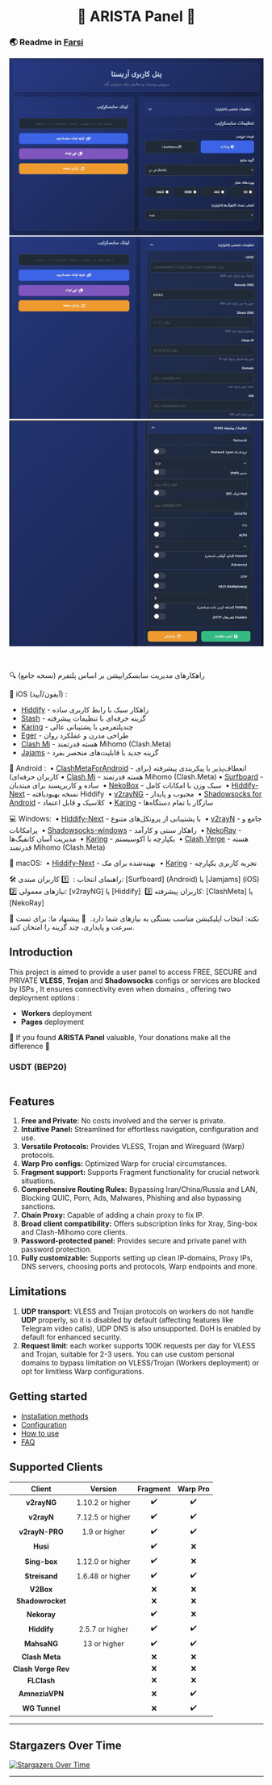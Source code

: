 <h1 align="center">🚀 ARISTA Panel 🚀</h1>

### 🌏 Readme in [Farsi](README_FA.md)

<p align="center">
  <img src="docs/assets/images/panel-overview.jpg">
  <img src="docs/assets/images/panel-overview1.jpg">
  <img src="docs/assets/images/panel-overview2.jpg">
</p>
<br>


🔍 راهکارهای مدیریت سابسکرایپشن بر اساس پلتفرم (نسخه جامع)  

🍎 iOS (آیفون/آیپد) :  
- [Hiddify](https://apps.apple.com/app/hiddify) - راهکار سبک با رابط کاربری ساده
- [Stash](https://apps.apple.com/app/stash) - گزینه حرفه‌ای با تنظیمات پیشرفته  
- [Karing](https://apps.apple.com/app/karing) - چندپلتفرمی با پشتیبانی عالی 
- [Eger](https://apps.apple.com/app/egern) - طراحی مدرن و عملکرد روان  
- [Clash Mi](https://apps.apple.com/ru/app/clash-mi/id6744321968) - هسته قدرتمند Mihomo (Clash.Meta)
- [Jajams](https://apps.apple.com/app/jamjams) - گزینه جدید با قابلیت‌های منحصر بفرد  

🤖 Android :  
• [ClashMetaForAndroid](https://github.com/MetaCubeX/ClashMetaForAndroid) - انعطاف‌پذیر با پیکربندی پیشرفته (برای کاربران حرفه‌ای)
• [Clash Mi](https://github.com/KaringX/karing/releases) - هسته قدرتمند Mihomo (Clash.Meta)
• [Surfboard](https://t.me/surfboardnews) - ساده و کاربرپسند برای مبتدیان  
• [NekoBox](https://github.com/MatsuriDayo/NekoBoxForAndroid) - سبک وزن با امکانات کامل  
• [Hiddify-Next](https://github.com/hiddify/hiddify-next) - نسخه بهبودیافته Hiddify  
• [v2rayNG](https://github.com/2dust/v2rayNG) - محبوب و پایدار  
• [Shadowsocks for Android](https://github.com/shadowsocks/shadowsocks-android) - کلاسیک و قابل اعتماد  
• [Karing](https://github.com/KaringX/karing/releases/) - سازگار با تمام دستگاه‌ها  

💻 Windows:  
• [Hiddify-Next](https://github.com/hiddify/hiddify-next/releases) - با پشتیبانی از پروتکل‌های متنوع  
• [v2rayN](https://github.com/2dust/v2rayN) - جامع و پرامکانات  
• [Shadowsocks-windows](https://github.com/shadowsocks/shadowsocks-windows) - راهکار سنتی و کارآمد  
• [NekoRay](https://github.com/MatsuriDayo/nekoray) - مدیریت آسان کانفیگ‌ها  
• [Karing](https://karing.app/download) - یکپارچه با اکوسیستم  
• [Clash Verge](https://github.com/clash-verge-rev/clash-verge-rev/releases) - هسته قدرتمند Mihomo (Clash.Meta)

🍏 macOS:  
• [Hiddify-Next](https://github.com/hiddify/hiddify-next/releases) - بهینه‌شده برای مک  
• [Karing](https://karing.app/download) - تجربه کاربری یکپارچه  

🛠️ راهنمای انتخاب :  
1️⃣ کاربران مبتدی: [Surfboard] (Android) یا [Jamjams] (iOS)  
2️⃣ نیازهای معمولی: [v2rayNG] یا [Hiddify]  
3️⃣ کاربران پیشرفته: [ClashMeta] یا [NekoRay]

🔹 نکته: انتخاب اپلیکیشن مناسب بستگی به نیازهای شما دارد.  
🔹 پیشنهاد ما: برای تست سرعت و پایداری، چند گزینه را امتحان کنید.



## Introduction

This project is aimed to provide a user panel to access FREE, SECURE and PRIVATE **VLESS**, **Trojan** and **Shadowsocks** configs or services are blocked by ISPs , It ensures connectivity even when domains , offering two deployment options :

- **Workers** deployment
- **Pages** deployment

🌟 If you found **ARISTA Panel** valuable, Your donations make all the difference 🌟

### USDT (BEP20)

```text

```

## Features

1. **Free and Private**: No costs involved and the server is private.
2. **Intuitive Panel:** Streamlined for effortless navigation, configuration and use.
3. **Versatile Protocols:** Provides VLESS, Trojan and Wireguard (Warp) protocols.
4. **Warp Pro configs:** Optimized Warp for crucial circumstances.
5. **Fragment support:** Supports Fragment functionality for crucial network situations.
6. **Comprehensive Routing Rules:** Bypassing Iran/China/Russia and LAN, Blocking QUIC, Porn, Ads, Malwares, Phishing and also bypassing sanctions.
7. **Chain Proxy:** Capable of adding a chain proxy to fix IP.
8. **Broad client compatibility:** Offers subscription links for Xray, Sing-box and Clash-Mihomo core clients.
9. **Password-protected panel:** Provides secure and private panel with password protection.
10. **Fully customizable:** Supports setting up clean IP-domains, Proxy IPs, DNS servers, choosing ports and protocols, Warp endpoints and more.

## Limitations

1. **UDP transport**: VLESS and Trojan protocols on workers do not handle **UDP** properly, so it is disabled by default (affecting features like Telegram video calls), UDP DNS is also unsupported. DoH is enabled by default for enhanced security.
2. **Request limit**: each worker supports 100K requests per day for VLESS and Trojan, suitable for 2-3 users. You can use custom personal domains to bypass limitation on VLESS/Trojan (Workers deployment) or opt for limitless Warp configurations.

## Getting started

- [Installation methods]()
- [Configuration]()
- [How to use]()
- [FAQ](https://arista-project.github.io/Arista-Panel/en/faq/)

## Supported Clients

|       Client        |     Version      |      Fragment      |      Warp Pro      |
| :-----------------: | :--------------: | :----------------: | :----------------: |
|     **v2rayNG**     | 1.10.2 or higher | :heavy_check_mark: | :heavy_check_mark: |
|     **v2rayN**      | 7.12.5 or higher | :heavy_check_mark: | :heavy_check_mark: |
|   **v2rayN-PRO**    |  1.9 or higher   | :heavy_check_mark: | :heavy_check_mark: |
|      **Husi**       |                  | :heavy_check_mark: |        :x:         |
|    **Sing-box**     | 1.12.0 or higher | :heavy_check_mark: |        :x:         |
|    **Streisand**    | 1.6.48 or higher | :heavy_check_mark: | :heavy_check_mark: |
|      **V2Box**      |                  |        :x:         |        :x:         |
|  **Shadowrocket**   |                  |        :x:         |        :x:         |
|     **Nekoray**     |                  | :heavy_check_mark: |        :x:         |
|     **Hiddify**     | 2.5.7 or higher  | :heavy_check_mark: | :heavy_check_mark: |
|     **MahsaNG**     |   13 or higher   | :heavy_check_mark: | :heavy_check_mark: |
|   **Clash Meta**    |                  |        :x:         |        :x:         |
| **Clash Verge Rev** |                  |        :x:         |        :x:         |
|     **FLClash**     |                  |        :x:         |        :x:         |
|   **AmneziaVPN**    |                  |        :x:         | :heavy_check_mark: |
|    **WG Tunnel**    |                  |        :x:         | :heavy_check_mark: |

---

## Stargazers Over Time

[![Stargazers Over Time](https://starchart.cc/bia-pain-bache/BPB-Worker-Panel.svg?variant=adaptive)](https://starchart.cc/)

---
